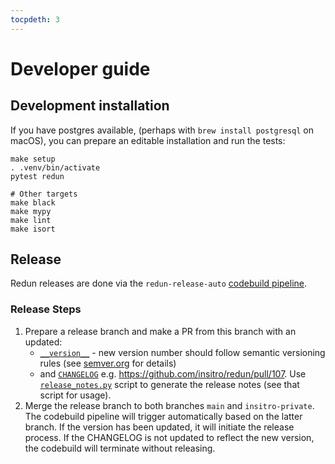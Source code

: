 ```yaml
---
tocpdeth: 3
---
```


# Developer guide

## Development installation

If you have postgres available, (perhaps with `brew install postgresql` on macOS), you can prepare
an editable installation and run the tests:
```shell
make setup
. .venv/bin/activate
pytest redun

# Other targets
make black
make mypy
make lint
make isort
```

## Release

Redun releases are done via the `redun-release-auto` [codebuild pipeline](https://us-west-2.console.aws.amazon.com/codesuite/codebuild/projects/redun-release-auto/).

### Release Steps

1. Prepare a release branch and make a PR from this branch with an updated:
   - [`__version__`](https://github.com/insitro/redun/blob/0cd06c8147700f67b777b5a43a6d3e3925274bff/redun/__init__.py#L21) - new version number should follow semantic versioning rules (see [semver.org](https://semver.org/) for details)
   - and [`CHANGELOG`](https://github.com/insitro/redun/blob/main/docs/source/CHANGELOG.md) e.g. https://github.com/insitro/redun/pull/107. Use [`release_notes.py`](docs/release_notes.py) script to generate the release notes (see that script for usage).
2. Merge the release branch to both branches `main` and `insitro-private`. The codebuild pipeline will trigger automatically based on the latter branch. If the version has been updated, it will initiate the release process. If the CHANGELOG is not updated to reflect the new version, the codebuild will terminate without releasing.
